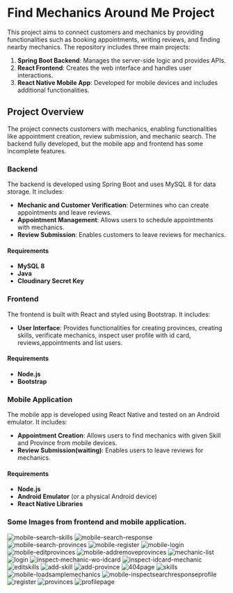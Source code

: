 # Find Mechanics Around Me Project

This project aims to connect customers and mechanics by providing functionalities such as booking appointments, writing reviews, and finding nearby mechanics. The repository includes three main projects:

1. **Spring Boot Backend**: Manages the server-side logic and provides APIs.
2. **React Frontend**: Creates the web interface and handles user interactions.
3. **React Native Mobile App**: Developed for mobile devices and includes additional functionalities.
## Project Overview

The project connects customers with mechanics, enabling functionalities like appointment creation, review submission, and mechanic search. The backend fully developed, but the mobile app and frontend has some incomplete features.

### Backend

The backend is developed using Spring Boot and uses MySQL 8 for data storage. It includes:

- **Mechanic and Customer Verification**: Determines who can create appointments and leave reviews.
- **Appointment Management**: Allows users to schedule appointments with mechanics.
- **Review Submission**: Enables customers to leave reviews for mechanics.

#### Requirements

- **MySQL 8**
- **Java**
- **Cloudinary Secret Key**

### Frontend

The frontend is built with React and styled using Bootstrap. It includes:

- **User Interface**: Provides functionalities for creating provinces, creating skills, verificate mechanics, inspect user profile with id card, reviews,appointments and list users.

#### Requirements

- **Node.js**
- **Bootstrap**

### Mobile Application

The mobile app is developed using React Native and tested on an Android emulator. It includes:

- **Appointment Creation**: Allows users to find mechanics with given Skill and Province from mobile devices.
- **Review Submission(waiting)**: Enables users to leave reviews for mechanics.

#### Requirements

- **Node.js**
- **Android Emulator** (or a physical Android device)
- **React Native Libraries**

### Some Images from frontend and mobile application.

![mobile-search-skills](https://github.com/user-attachments/assets/6a5a24af-b96a-444d-a7a5-843564ec88de)
![mobile-search-response](https://github.com/user-attachments/assets/1054c858-48f3-42da-8cb6-9d8ee94701fa)
![mobile-search-provinces](https://github.com/user-attachments/assets/db89d62a-300a-4676-a29b-83ebce8a90fb)
![mobile-register](https://github.com/user-attachments/assets/8046e3ea-8014-43d2-96a1-5616766c3748)
![mobile-login](https://github.com/user-attachments/assets/4687de46-85d9-400a-b6df-cb4e71106740)
![mobile-editprovinces](https://github.com/user-attachments/assets/ebeb123e-d02c-4d0b-82f3-aea7f3ad007f)
![mobile-addremoveprovinces](https://github.com/user-attachments/assets/a5d775a0-05c9-4834-9743-8c6d5aea2143)
![mechanic-list](https://github.com/user-attachments/assets/d8ce19dd-5e13-49cc-b6a9-c97d9c6980cd)
![login](https://github.com/user-attachments/assets/b1e5e9ad-f5ea-433e-85bf-791e143308ce)
![inspect-mechanic-wo-idcard](https://github.com/user-attachments/assets/8e2daccf-b7ac-4c14-a51f-6b02a5f86768)
![inspect-idcard-mechanic](https://github.com/user-attachments/assets/7f9f02f6-59cd-4d1b-bedb-1c915b2c8587)
![editskills](https://github.com/user-attachments/assets/7fb73a13-7667-4cf0-ab3b-1b91ca035a8a)
![add-skill](https://github.com/user-attachments/assets/30a75b7f-6a16-4991-90f3-6eb7898b835b)
![add-province](https://github.com/user-attachments/assets/131054ac-434f-4c39-b280-50d6a481658c)
![404page](https://github.com/user-attachments/assets/1d9db8d6-a002-46ed-a288-3fc20d4f70ef)
![skills](https://github.com/user-attachments/assets/e173ea1e-8a83-4ae8-b117-9ae07a750a4a)
![mobile-loadsamplemechanics](https://github.com/user-attachments/assets/c11ae99b-f94e-45f5-b0fc-b078a9192392)
![mobile-inspectsearchresponseprofile](https://github.com/user-attachments/assets/1ead00b8-f9d6-4694-bced-0e51d8f36ee2)
![register](https://github.com/user-attachments/assets/70d8c50f-260f-4074-9496-48f3fb679b14)
![provinces](https://github.com/user-attachments/assets/c9ef0ce6-f60e-41f8-be11-c612164f0067)
![profilepage](https://github.com/user-attachments/assets/a68ead72-2fae-4ff9-a5bc-a7185625f15f)




